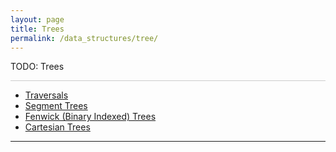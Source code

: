 ```yaml
---
layout: page
title: Trees
permalink: /data_structures/tree/
---
```


TODO: Trees
  
 <hr style="height:1px; border:none; color:#ccc; background-color:#ccc;">

  * <a href="/data_structures/tree/traversals"> Traversals </a>
  * <a href="/data_structures/tree/segment_trees"> Segment Trees </a>
  * <a href="/data_structures/tree/fenwick"> Fenwick (Binary Indexed) Trees </a>
  * <a href="/data_structures/tree/cartesian"> Cartesian Trees </a>

---